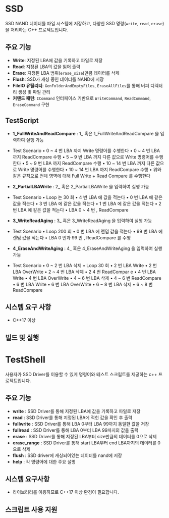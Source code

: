 # SSD

SSD NAND 데이터를 파일 시스템에 저장하고, 다양한 SSD 명령(`write`, `read`, `erase`)을 처리하는 C++ 프로젝트입니다.

## 주요 기능

- **Write**: 지정된 LBA에 값을 기록하고 파일로 저장  
- **Read**: 지정된 LBA의 값을 읽어 출력  
- **Erase**: 지정된 LBA 범위(`erase_size`)만큼 데이터를 삭제  
- **Flush**: SSD가 캐싱 중인 데이터를 NAND에 저장
- **FileIO 유틸리티**: `GenFolderAndEmptyFiles`, `EraseAllFiles`를 통해 버퍼 디렉터리 생성 및 파일 관리  
- **커맨드 패턴**: `ICommand` 인터페이스 기반으로 `WriteCommand`, `ReadCommand`, `EraseCommand` 구현  

## TestScript
- **1_FullWriteAndReadCompare** : 1_ 혹은 1_FullWriteAndReadCompare 을 입력하여 실행 가능


- Test Scenario
• 0 ~ 4 번 LBA 까지 Write 명령어를 수행한다
• 0 ~ 4 번 LBA 까지 ReadCompare 수행
• 5 ~ 9 번 LBA 까지 다른 값으로 Write 명령어를 수행한다
• 5 ~ 9 번 LBA 까지 ReadCompare 수행
• 10 ~ 14 번 LBA 까지 다른 값으로 Write 명령어를 수행한다
• 10 ~ 14 번 LBA 까지 ReadCompare 수행
• 위와 같은 규칙으로 전체 영역에 대해 Full Write + Read Compare 를 수행한다


- **2_PartialLBAWrite** : 2_ 혹은 2_PartialLBAWrite 을 입력하여 실행 가능

 
- Test Scenario
• Loop 는 30 회
• 4 번 LBA 에 값을 적는다
• 0 번 LBA 에 같은 값을 적는다
• 3 번 LBA 에 같은 값을 적는다
• 1 번 LBA 에 같은 값을 적는다
• 2 번 LBA 에 같은 값을 적는다
• LBA 0 ~ 4 번 , ReadCompare


- **3_WriteReadAging** : 3_ 혹은 3_WriteReadAging 을 입력하여 실행 가능

 
- Test Scenario
• Loop 200 회
• 0 번 LBA 에 랜덤 값을 적는다
• 99 번 LBA 에 랜덤 값을 적는다
• LBA 0 번과 99 번 , ReadCompare 를 수행

- **4_EraseAndWriteAging** : 4_ 혹은 4_EraseAndWriteAging 을 입력하여 실행 가능

 
- Test Scenario
• 0 ~ 2 번 LBA 삭제
• Loop 30 회
• 2 번 LBA Write
• 2 번 LBA OverWrite
• 2 ~ 4 번 LBA 삭제
• 2 4 번 ReadCompar e
• 4 번 LBA Write
• 4 번 LBA OverWrite
• 4 ~ 6 번 LBA 삭제
• 4 ~ 6 번 ReadCompare
• 6 번 LBA Write
• 6 번 LBA OverWrite
• 6 ~ 8 번 LBA 삭제
• 6 ~ 8 번 ReadCompare

## 시스템 요구 사항

- C++17 이상

## 빌드 및 실행


# TestShell 

사용자가 SSD Driver를 이용할 수 있게 명령어와 테스트 스크립트를 제공하는 c++ 프로젝트입니다.  

## 주요 기능

- **write** : SSD Driver를 통해 지정된 LBA에 값을 기록하고 파일로 저장
- **read** : SSD Driver를 통해 지정된 LBA에 적힌 값을 확인 후 출력
- **fullwrite** : SSD Driver를 통해 LBA 0부터 LBA 99까지 동일한 값을 저장
- **fullread** : SSD Driver를 통해 LBA 0부터 LBA 99까지의 값을 출력
- **erase** : SSD Driver를 통해 지정된 LBA부터 size만큼의 데이터를 0으로 삭제
- **erase_range** : SSD Driver를 통해 start LBA부터 end LBA까지의 데이터를 0으로 삭제
- **flush** : SSD driver에 캐싱되어있는 데이터를 nand에 저장
- **help** : 각 명령어에 대한 주요 설명

## 시스템 요구사항 
- <filesystem> 라이브러리를 이용하므로 C++17 이상 환경이 필요합니다.  

## 스크립트 사용 지원 

